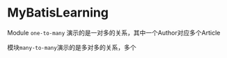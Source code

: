 # MyBatisLearning



Module `one-to-many` 演示的是一对多的关系，其中一个Author对应多个Article

模块`many-to-many`演示的是多对多的关系，多个















